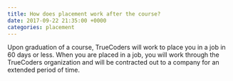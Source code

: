 ```yaml
---
title: How does placement work after the course?
date: 2017-09-22 21:35:00 +0000
categories: placement
---
```


Upon graduation of a course, TrueCoders will work to place you in a job in 60 days or less. When you are placed in a job, you will work through the TrueCoders organization and will be contracted out to a company for an extended period of time.

